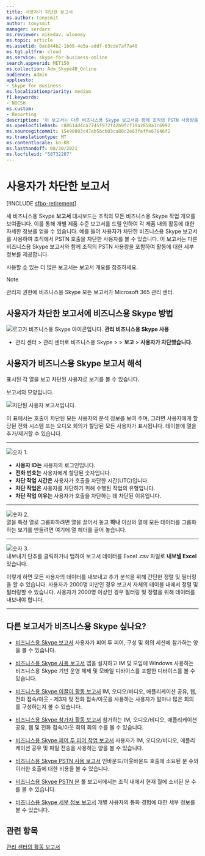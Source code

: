```yaml
---
title: 사용자가 차단한 보고서
ms.author: tonysmit
author: tonysmit
manager: serdars
ms.reviewer: mikedav, wlooney
ms.topic: article
ms.assetid: 0ac844b2-1b08-4e5a-addf-03cde7af7a40
ms.tgt.pltfrm: cloud
ms.service: skype-for-business-online
search.appverid: MET150
ms.collection: Adm_Skype4B_Online
audience: Admin
appliesto:
- Skype for Business
ms.localizationpriority: medium
f1.keywords:
- NOCSH
ms.custom:
- Reporting
description: '이 보고서는 다른 비즈니스용 Skype 보고서와 함께 조직의 PSTN 사용량을 포함하여 활동에 대한 세부 정보를 제공합니다. '
ms.openlocfilehash: c88614d4ca7745f972f42b9fcf19a2858a1c6992
ms.sourcegitcommit: 15e90083c47eb5bcb03ca80c2e83feffe67646f2
ms.translationtype: MT
ms.contentlocale: ko-KR
ms.lasthandoff: 08/30/2021
ms.locfileid: "58732287"
---
```

# <a name="users-blocked-report"></a>사용자가 차단한 보고서

[!INCLUDE [sfbo-retirement](../../Hub/includes/sfbo-retirement.md)]

새 비즈니스용 Skype **보고서** 대시보드는 조직의 모든 비즈니스용 Skype 작업 개요를 보여줍니다. 이를 통해 개별 제품 수준 보고서를 드릴 인하여 각 제품 내의 활동에 대한 자세한 정보를 얻을 수 있습니다. 예를 들어 사용자가 차단한 비즈니스용 Skype 보고서를 사용하여 조직에서 PSTN 호출을 차단한 사용자를 볼 수 있습니다.  이 보고서는 다른 비즈니스용 Skype 보고서와 함께 조직의 PSTN 사용량을 포함하여 활동에 대한 세부 정보를 제공합니다.
  
 사용할 [수](https://support.office.com/article/0d6dfb17-8582-4172-a9a9-aed798150263) 있는 더 많은 보고서는 보고서 개요를 참조하세요.
  
> [!NOTE]
> 관리자 권한에 비즈니스용 Skype 모든 보고서가 Microsoft 365 관리 센터. 
  
## <a name="how-to-get-to-the-skype-for-business-users-blocked-report"></a>사용자가 차단한 보고서에 비즈니스용 Skype 방법

![로고가 비즈니스용 Skype 아이콘입니다.](../images/sfb-logo-30x30.png) **관리 비즈니스용 Skype 사용**

- 관리 센터 > 관리 센터로 비즈니스용 Skype   >    >  **보고**  >  **사용자가 차단했습니다.**
    
## <a name="interpret-the-skype-for-business-users-blocked-report"></a>사용자가 비즈니스용 Skype 보고서 해석

표시된 각 열을 보고 차단된 사용자로 보기를 볼 수 있습니다.
  
보고서의 모양입니다. 
  
![차단된 사용자 보고서입니다.](../images/df50a413-7a51-4340-a59b-3f83de941762.png)

이 표에서는 호출이 차단된 모든 사용자의 분석 정보를 보여 주며, 그러면 사용자에게 할당된 전화 시스템 또는 오디오 회의가 할당된 모든 사용자가 표시됩니다. 테이블에 열을 추가/제거할 수 있습니다.
***
![숫자 1.](../images/sfbcallout1.png)
*   **사용자 ID는** 사용자의 로그인입니다.
*   **전화 번호는** 사용자에게 할당된 숫자입니다. 
*   **차단 작업 시간은** 사용자가 호출을 차단한 시간(UTC)입니다.
*   **차단 작업은** 사용자를 차단하기 위해 수행된 작업의 유형입니다.
*   **차단 작업 이유는** 사용자가 호출을 차단하는 데 차단된 이유입니다.
***
![숫자 2.](../images/sfbcallout2.png)<br/>
열을 특정 열로 그룹화하려면 열을 끌어서 놓고 **하나** 이상의 열에 모든 데이터를 그룹화하는 보기를 만들려면 여기에 열 헤더를 끌어 놓습니다.
***
![숫자 3.](../images/sfbcallout3.png)<br/>
내보내기 단추를 클릭하거나 탭하여 보고서 데이터를 Excel .csv 파일로 **내보낼 Excel** 있습니다.

이렇게 하면 모든 사용자의 데이터를 내보내고 추가 분석을 위해 간단한 정렬 및 필터링을 할 수 있습니다. 사용자가 2000명 미만인 경우 보고서 자체의 테이블 내에서 정렬 및 필터링할 수 있습니다. 사용자가 2000명 이상인 경우 필터링 및 정렬을 위해 데이터를 내보내야 합니다.
***

## <a name="want-to-see-other-skype-for-business-reports"></a>다른 보고서가 비즈니스용 Skype 싶나요?

- [비즈니스용 Skype 보고서](activity-report.md) 사용자가 피어 투 피어, 구성 및 회의 세션에 참가하는 양을 볼 수 있습니다.
    
- [비즈니스용 Skype 사용 보고서](device-usage-report.md) 앱을 설치하고 IM 및 모임에 Windows 사용하는 비즈니스용 Skype 기반 운영 체제 및 모바일 디바이스를 포함한 디바이스를 볼 수 있습니다.
    
- [비즈니스용 Skype 이끌이 활동 보고서](conference-organizer-activity-report.md) IM, 오디오/비디오, 애플리케이션 공유, 웹, 전화 접속/아웃 - 제3자 및 전화 접속/아웃을 사용하는 사용자가 얼마나 많은 회의를 구성하는지 볼 수 있습니다.
    
- [비즈니스용 Skype 참가자 활동 보고서](conference-participant-activity-report.md) 참가하는 IM, 오디오/비디오, 애플리케이션 공유, 웹 및 전화 접속/아웃 회의 회의 수를 볼 수 있습니다.
    
- [비즈니스용 Skype 피어 투 피어 작업 보고서](peer-to-peer-activity-report.md) 사용자가 IM, 오디오/비디오, 애플리케이션 공유 및 파일 전송을 사용하는 양을 볼 수 있습니다.
    
- [비즈니스용 Skype PSTN 사용 보고서](pstn-usage-report.md) 인바운드/아웃바운드 호출에 소요된 분 수와 이러한 호출에 대한 비용을 볼 수 있습니다.

- [비즈니스용 Skype PSTN 분](pstn-minute-pools-report.md) 풀 보고서에서는 조직 내에서 현재 월에 소비된 분 수를 볼 수 있습니다.

- [비즈니스용 Skype 세부 정보 보고서](session-details-report.md) 개별 사용자의 통화 경험에 대한 세부 정보를 볼 수 있습니다.
   
## <a name="related-topics"></a>관련 항목
[관리 센터의 활동 보고서](https://support.office.com/article/0d6dfb17-8582-4172-a9a9-aed798150263)

  
 
